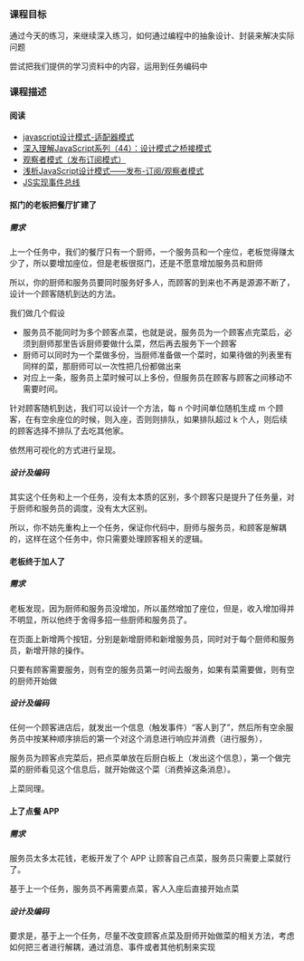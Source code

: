 ### 课程目标
通过今天的练习，来继续深入练习，如何通过编程中的抽象设计、封装来解决实际问题
<br/>

尝试把我们提供的学习资料中的内容，运用到任务编码中

### 课程描述
#### 阅读
- [javascript设计模式-适配器模式](https://www.cnblogs.com/webFrontDev/archive/2013/03/24/2978514.html)
- [深入理解JavaScript系列（44）：设计模式之桥接模式](https://www.cnblogs.com/TomXu/archive/2012/04/19/2437321.html)
- [观察者模式（发布订阅模式）](https://www.cnblogs.com/xianyulaodi/p/5827821.html#_label4)
- [浅析JavaScript设计模式——发布-订阅/观察者模式](https://blog.csdn.net/q1056843325/article/details/53353850)
- [JS实现事件总线](https://blog.csdn.net/zzy1078689276/article/details/79432544)

#### 抠门的老板把餐厅扩建了
##### 需求
上一个任务中，我们的餐厅只有一个厨师，一个服务员和一个座位，老板觉得赚太少了，所以要增加座位，但是老板很抠门，还是不愿意增加服务员和厨师
<br/>

所以，你的厨师和服务员要同时服务好多人，而顾客的到来也不再是源源不断了，设计一个顾客随机到达的方法。
<br/>

我们做几个假设
- 服务员不能同时为多个顾客点菜，也就是说，服务员为一个顾客点完菜后，必须到厨师那里告诉厨师要做什么菜，然后再去服务下一个顾客
- 厨师可以同时为一个菜做多份，当厨师准备做一个菜时，如果待做的列表里有同样的菜，那厨师可以一次性把几份都做出来
- 对应上一条，服务员上菜时候可以上多份，但服务员在顾客与顾客之间移动不需要时间。

针对顾客随机到达，我们可以设计一个方法，每 n 个时间单位随机生成 m 个顾客，在有空余座位的时候，则入座，否则则排队，如果排队超过 k 个人，则后续的顾客选择不排队了去吃其他家。
<br/>

依然用可视化的方式进行呈现。

##### 设计及编码
其实这个任务和上一个任务，没有太本质的区别，多个顾客只是提升了任务量，对于厨师和服务员的调度，没有太大区别。
<br/>

所以，你不妨先重构上一个任务，保证你代码中，厨师与服务员，和顾客是解耦的，这样在这个任务中，你只需要处理顾客相关的逻辑。

#### 老板终于加人了
##### 需求
老板发现，因为厨师和服务员没增加，所以虽然增加了座位，但是，收入增加得并不明显，所以他终于舍得多招一些厨师和服务员了。
<br/>

在页面上新增两个按钮，分别是新增厨师和新增服务员，同时对于每个厨师和服务员，新增开除的操作。
<br/>

只要有顾客需要服务，则有空的服务员第一时间去服务，如果有菜需要做，则有空的厨师开始做

##### 设计及编码
任何一个顾客进店后，就发出一个信息（触发事件）“客人到了”，然后所有空余服务员中按某种顺序排后的第一个对这个消息进行响应并消费（进行服务），
<br/>

服务员为顾客点完菜后，把点菜单放在后厨白板上（发出这个信息），第一个做完菜的厨师看见这个信息后，就开始做这个菜（消费掉这条消息）。
<br/>

上菜同理。

#### 上了点餐 APP
##### 需求
服务员太多太花钱，老板开发了个 APP 让顾客自己点菜，服务员只需要上菜就行了。
<br/>

基于上一个任务，服务员不再需要点菜，客人入座后直接开始点菜

##### 设计及编码
要求是，基于上一个任务，尽量不改变顾客点菜及厨师开始做菜的相关方法，考虑如何把三者进行解耦，通过消息、事件或者其他机制来实现